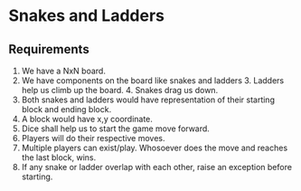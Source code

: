 # Snakes and Ladders

## Requirements
1. We have a NxN board.
2. We have components on the board like snakes and ladders
   3. Ladders help us climb up the board.
   4. Snakes drag us down.
5. Both snakes and ladders would have representation of their starting block and ending block.
6. A block would have x,y coordinate.
7. Dice shall help us to start the game move forward.
8. Players will do their respective moves.
9. Multiple players can exist/play. Whosoever does the move and reaches the last block, wins.
10. If any snake or ladder overlap with each other, raise an exception before starting.
